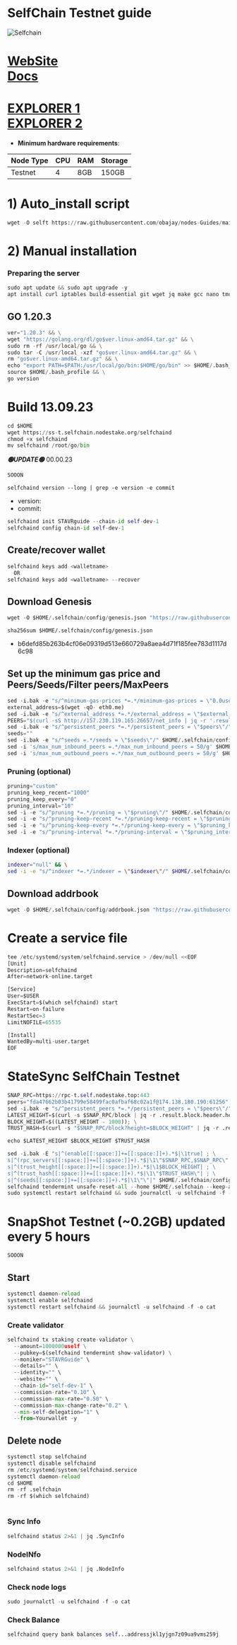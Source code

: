 # SelfChain Testnet guide

![Selfchain](https://github.com/obajay/nodes-Guides/assets/44331529/078afe4a-e5e8-4754-a617-4c25bec394d2)

[WebSite](https://selfchain.xyz/)\
[Docs](https://docs.selfchain.xyz/nodes-and-validators/node-setup-guide)
=
[EXPLORER 1](https://explorer.stavr.tech/Selfchain-testnet) \
[EXPLORER 2](https://explorer-devnet.selfchain.xyz/self/validators)
=

- **Minimum hardware requirements**:

| Node Type |CPU | RAM  | Storage  | 
|-----------|----|------|----------|
| Testnet   |   4|  8GB | 150GB    |


# 1) Auto_install script
```python
wget -O selft https://raw.githubusercontent.com/obajay/nodes-Guides/main/Projects/SelfChain/selft && chmod +x selft && ./selft
```

# 2) Manual installation

### Preparing the server
```python
sudo apt update && sudo apt upgrade -y
apt install curl iptables build-essential git wget jq make gcc nano tmux htop nvme-cli pkg-config libssl-dev libleveldb-dev tar clang bsdmainutils ncdu unzip libleveldb-dev -y

```

## GO 1.20.3
```python
ver="1.20.3" && \
wget "https://golang.org/dl/go$ver.linux-amd64.tar.gz" && \
sudo rm -rf /usr/local/go && \
sudo tar -C /usr/local -xzf "go$ver.linux-amd64.tar.gz" && \
rm "go$ver.linux-amd64.tar.gz" && \
echo "export PATH=$PATH:/usr/local/go/bin:$HOME/go/bin" >> $HOME/.bash_profile && \
source $HOME/.bash_profile && \
go version
```

# Build 13.09.23
```python
cd $HOME
wget https://ss-t.selfchain.nodestake.org/selfchaind
chmod +x selfchaind
mv selfchaind /root/go/bin

```
*******🟢UPDATE🟢******* 00.00.23
```python
SOOON
```

`selfchaind version --long | grep -e version -e commit`
- version:
- commit:

```python
selfchaind init STAVRguide --chain-id self-dev-1
selfchaind config chain-id self-dev-1
```    

## Create/recover wallet
```python
selfchaind keys add <walletname>
  OR
selfchaind keys add <walletname> --recover
```

## Download Genesis
```python
wget -O $HOME/.selfchain/config/genesis.json "https://raw.githubusercontent.com/hotcrosscom/selfchain-genesis/main/networks/devnet/genesis.json"
```
`sha256sum $HOME/.selfchain/config/genesis.json`
+ b6defd85b263b4cf06e09319d513e660729a8aea4d71f185fee783d1117d6c98

## Set up the minimum gas price and Peers/Seeds/Filter peers/MaxPeers
```python
sed -i.bak -e "s/^minimum-gas-prices *=.*/minimum-gas-prices = \"0.0uself\"/;" ~/.selfchain/config/app.toml
external_address=$(wget -qO- eth0.me) 
sed -i.bak -e "s/^external_address *=.*/external_address = \"$external_address:26656\"/" $HOME/.selfchain/config/config.toml
PEERS="$(curl -sS http://157.230.119.165:26657/net_info | jq -r '.result.peers[] | "\(.node_info.id)@\(.remote_ip):\(.node_info.listen_addr)"' | awk -F ':' '{print $1":"$(NF)}' | sed -z 's|\n|,|g;s|.$||')"
sed -i.bak -e "s/^persistent_peers *=.*/persistent_peers = \"$peers\"/" $HOME/.selfchain/config/config.toml
seeds=""
sed -i.bak -e "s/^seeds =.*/seeds = \"$seeds\"/" $HOME/.selfchain/config/config.toml
sed -i 's/max_num_inbound_peers =.*/max_num_inbound_peers = 50/g' $HOME/.selfchain/config/config.toml
sed -i 's/max_num_outbound_peers =.*/max_num_outbound_peers = 50/g' $HOME/.selfchain/config/config.toml

```
### Pruning (optional)
```python
pruning="custom"
pruning_keep_recent="1000"
pruning_keep_every="0"
pruning_interval="10"
sed -i -e "s/^pruning *=.*/pruning = \"$pruning\"/" $HOME/.selfchain/config/app.toml
sed -i -e "s/^pruning-keep-recent *=.*/pruning-keep-recent = \"$pruning_keep_recent\"/" $HOME/.selfchain/config/app.toml
sed -i -e "s/^pruning-keep-every *=.*/pruning-keep-every = \"$pruning_keep_every\"/" $HOME/.selfchain/config/app.toml
sed -i -e "s/^pruning-interval *=.*/pruning-interval = \"$pruning_interval\"/" $HOME/.selfchain/config/app.toml
```
### Indexer (optional) 
```bash
indexer="null" && \
sed -i -e "s/^indexer *=.*/indexer = \"$indexer\"/" $HOME/.selfchain/config/config.toml
```

## Download addrbook
```python
wget -O $HOME/.selfchain/config/addrbook.json "https://raw.githubusercontent.com/obajay/nodes-Guides/main/Projects/SelfChain/addrbook.json"
```

# Create a service file
```python
tee /etc/systemd/system/selfchaind.service > /dev/null <<EOF
[Unit]
Description=selfchaind
After=network-online.target

[Service]
User=$USER
ExecStart=$(which selfchaind) start
Restart=on-failure
RestartSec=3
LimitNOFILE=65535

[Install]
WantedBy=multi-user.target
EOF
```
# StateSync SelfChain Testnet
```python
SNAP_RPC=https://rpc-t.self.nodestake.top:443
peers="fda47662b03b41799e58499fac0afbaf68c02a1f@174.138.180.190:61256"
sed -i.bak -e "s/^persistent_peers *=.*/persistent_peers = \"$peers\"/" $HOME/.selfchain/config/config.toml
LATEST_HEIGHT=$(curl -s $SNAP_RPC/block | jq -r .result.block.header.height); \
BLOCK_HEIGHT=$((LATEST_HEIGHT - 1000)); \
TRUST_HASH=$(curl -s "$SNAP_RPC/block?height=$BLOCK_HEIGHT" | jq -r .result.block_id.hash)

echo $LATEST_HEIGHT $BLOCK_HEIGHT $TRUST_HASH

sed -i.bak -E "s|^(enable[[:space:]]+=[[:space:]]+).*$|\1true| ; \
s|^(rpc_servers[[:space:]]+=[[:space:]]+).*$|\1\"$SNAP_RPC,$SNAP_RPC\"| ; \
s|^(trust_height[[:space:]]+=[[:space:]]+).*$|\1$BLOCK_HEIGHT| ; \
s|^(trust_hash[[:space:]]+=[[:space:]]+).*$|\1\"$TRUST_HASH\"| ; \
s|^(seeds[[:space:]]+=[[:space:]]+).*$|\1\"\"|" $HOME/.selfchain/config/config.toml
selfchaind tendermint unsafe-reset-all --home $HOME/.selfchain --keep-addr-book
sudo systemctl restart selfchaind && sudo journalctl -u selfchaind -f -o cat
```
# SnapShot Testnet (~0.2GB) updated every 5 hours  
```python
SOOON
```

## Start
```python
systemctl daemon-reload
systemctl enable selfchaind
systemctl restart selfchaind && journalctl -u selfchaind -f -o cat
```

### Create validator
```python
selfchaind tx staking create-validator \
  --amount=1000000uself \
  --pubkey=$(selfchaind tendermint show-validator) \
  --moniker="STAVRGuide" \
  --details="" \
  --identity="" \
  --website="" \
  --chain-id="self-dev-1" \
  --commission-rate="0.10" \
  --commission-max-rate="0.50" \
  --commission-max-change-rate="0.2" \
  --min-self-delegation="1" \
  --from=Yourwallet -y
```

## Delete node
```python
systemctl stop selfchaind
systemctl disable selfchaind
rm /etc/systemd/system/selfchaind.service
systemctl daemon-reload
cd $HOME
rm -rf .selfchain
rm -rf $(which selfchaind)
```
#
### Sync Info
```python
selfchaind status 2>&1 | jq .SyncInfo
```
### NodeINfo
```python
selfchaind status 2>&1 | jq .NodeInfo
```
### Check node logs
```python
sudo journalctl -u selfchaind -f -o cat
```
### Check Balance
```python
selfchaind query bank balances self...addressjkl1yjgn7z09ua9vms259j
```
